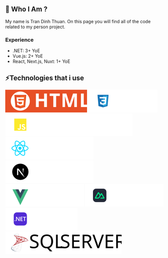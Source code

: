 ## 🤔 Who I Am ?
My name is Tran Dinh Thuan. On this page you will find all of the code related to my person project.

### Experience
  * .NET: 3+ YoE
  * Vue.js: 2+ YoE
  * React, Next.js, Nuxt: 1+ YoE

## ⚡Technologies that i use
![HTML5](./assets/html.svg) ![CSS3](./assets/css.svg) ![JAVASCRIPT](./assets/javascript.svg) ![REACT](./assets/react.svg) ![NEXT.JS](./assets/nextjs.svg) ![VUE](./assets/vuejs.svg) ![NUXT](./assets/nuxtjs.svg) ![DOTNET](./assets/dotnet.svg) ![SQL SERVER](./assets/microsoftsqlserver.svg)

<!--
**tdthuan0112/tdthuan0112** is a ✨ _special_ ✨ repository because its `README.md` (this file) appears on your GitHub profile.

Here are some ideas to get you started:

- 🔭 I’m currently working on ...
- 🌱 I’m currently learning ...
- 👯 I’m looking to collaborate on ...
- 🤔 I’m looking for help with ...
- 💬 Ask me about ...
- 📫 How to reach me: ...
- 😄 Pronouns: ...
- ⚡ Fun fact: ...
-->
